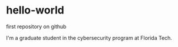 # hello-world
first repository on github

I'm a graduate student in the cybersecurity program at Florida Tech.
